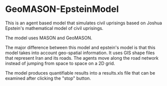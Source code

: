 GeoMASON-EpsteinModel
=====================

This is an agent based model that simulates civil uprisings based on Joshua Epstein's mathematical model of civil uprisings.

The model uses MASON and GeoMASON.

The major difference between this model and epstein's model is that this model takes into account geo-spatial information. It uses GIS shape files that represent Iran and its roads. The agents move along the road network instead of jumping from space to space on a 2D grid.

The model produces quantifiable results into a results.xls file that can be examined after clicking the "stop" button.
